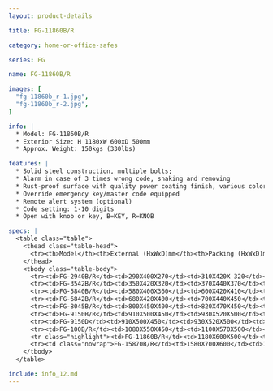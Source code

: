 ```yaml
---
layout: product-details

title: FG-11860B/R

category: home-or-office-safes

series: FG

name: FG-11860B/R

images: [
  "fg-11860b_r-1.jpg",
  "fg-11860b_r-2.jpg",
]

info: |
  * Model: FG-11860B/R
  * Exterior Size: H 1180xW 600xD 500mm
  * Approx. Weight: 150kgs (330lbs)

features: |
  * Solid steel construction, multiple bolts;
  * Alarm in case of 3 times wrong code, shaking and removing
  * Rust-proof surface with quality power coating finish, various colors available
  * Override emergency key/master code equipped
  * Remote alert system (optional)
  * Code setting: 1-10 digits
  * Open with knob or key, B=KEY, R=KNOB

specs: |
  <table class="table">
    <thead class="table-head">
      <tr><th>Model</th><th>External (HxWxD)mm</th><th>Packing (HxWxD)mm</th><th>Weight (kg)</th><th>Door (mm)</th><th>Body (mm)</th><th>20’FCL (pcs)</th></tr>
    </thead>
    <tbody class="table-body">
      <tr><td>FG-2940B/R</td><td>290X400X270</td><td>310X420X 320</td><td>30</td><td>10</td><td>4-6</td><td>720</td></tr>
      <tr><td>FG-3542B/R</td><td>350X420X320</td><td>370X440X370</td><td>42</td><td>10</td><td>4-6</td><td>500</td></tr>
      <tr><td>FG-5840B/R</td><td>580X400X360</td><td>600X420X410</td><td>61</td><td>10</td><td>4-6</td><td>300</td></tr>
      <tr><td>FG-6842B/R</td><td>680X420X400</td><td>700X440X450</td><td>77</td><td>10</td><td>4-6</td><td>210</td></tr>
      <tr><td>FG-8045B/R</td><td>800X450X400</td><td>820X470X450</td><td>91</td><td>10</td><td>4-6</td><td>180</td></tr>
      <tr><td>FG-9150B/R</td><td>910X500X450</td><td>930X520X500</td><td>116</td><td>10</td><td>4-6</td><td>120</td></tr>
      <tr><td>FG-9150D</td><td>910X500X450</td><td>930X520X500</td><td>124</td><td>10</td><td>4-6</td><td>120</td></tr>
      <tr><td>FG-100B/R</td><td>1080X550X450</td><td>1100X570X500</td><td>150</td><td>10</td><td>4-6</td><td>95</td></tr>
      <tr class="highlight"><td>FG-11860B/R</td><td>1180X600X500</td><td>1200X620X550</td><td>181</td><td>10</td><td>4-6</td><td>70</td></tr>
      <tr><td class="nowrap">FG-15870B/R</td><td>1580X700X600</td><td>1600X720X650</td><td>277</td><td>10</td><td>4-6</td><td>40</td></tr>
    </tbody>
  </table>

include: info_12.md
---
```

